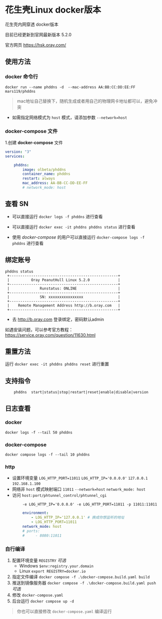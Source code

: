 # 花生壳Linux docker版本

花生壳内网穿透 docker版本

目前已经更新到官网最新版本 5.2.0

官方网页 <https://hsk.oray.com/>

## 使用方法

### docker 命令行

```shell
docker run --name phddns -d  --mac-address AA:BB:CC:DD:EE:FF  mars119/phddns 
```

> mac地址自己替换下，随机生成或者用自己的物理网卡地址都可以，避免冲突

- 如需指定网络模式为 `host` 模式，请添加参数 `--network=host`

### docker-compose 文件

1.创建 **docker-compose** 文件

```yaml
version: "3"
services:

    phddns:
        image: olbeta/phddns
        container_name: phddns
        restart: always
        mac_address: AA-BB-CC-DD-EE-FF
        # network_mode: host
```

## 查看 **SN**

- 可以直接运行 `docker logs -f phddns` 进行查看

- 可以直接运行 `docker exec -it phddns phddns status` 进行查看

- 使用 *docker-compose* 的用户可以直接运行 `docker-compose logs -f phddns` 进行查看

## 绑定账号

```shell
phddns status
 +--------------------------------------------------+
 |          Oray PeanutHull Linux 5.2.0             |
 +--------------------------------------------------+
 |              Runstatus: ONLINE                   |
 +--------------------------------------------------+
 |              SN: xxxxxxxxxxxxxxxx                |
 +--------------------------------------------------+
 |    Remote Management Address http://b.oray.com   |
 +--------------------------------------------------+
```

- 去 <http://b.oray.com> 登录绑定，密码默认admin

如遇安装问题，可以参考官方教程：<https://service.oray.com/question/11630.html>

## 重置方法

运行 `docker exec -it phddns phddns reset` 进行重置

## 支持指令

```shell
    phddns  start|status|stop|restart|reset|enable|disable|version
```

## 日志查看

### docker

`docker logs -f --tail 50 phddns`

### docker-compose

`docker compose logs -f --tail 10 phddns`

### http

- 设置环境变量  `LOG_HTTP_PORT=11011` `LOG_HTTP_IP='0.0.0.0'` `127.0.0.1` `192.168.1.100`
- 网络非 `host` 模式映射端口 `11011` `--network=host` `network_mode: host`
- 访问 `host:port/phtunnel_control/phtunnel_cgi`

```shell
        -e LOG_HTTP_IP='0.0.0.0' -e LOG_HTTP_PORT=11011 -p 11011:11011
```

```yaml
        environment:
            - LOG_HTTP_IP='127.0.0.1' # 换成你想监听的地址
            - LOG_HTTP_PORT=11011
        network_mode: host
        # ports:
        #     - 8080:11011
```

### 自行编译

1. 配置环境变量 `REGISTRY` *可选*
    - Windows `$env:registry.your.domain`
    - Linux `export REGISTRY=docker.io`
2. 指定文件编译 `docker compose -f .\docker-compose.build.yaml build`
3. 推送到镜像服务器 `docker compose -f .\docker-compose.build.yaml push` *可选*
4. 修改 `docker-compose.yaml`
5. 后台运行 `docker compose up -d`

> 你也可以直接修改 `docker-compose.yaml` 编译运行
